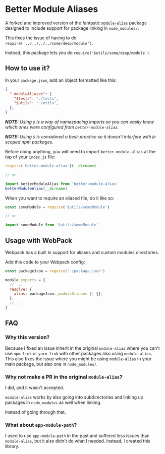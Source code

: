 # Better Module Aliases
A forked and improved version of the fantastic [`module-alias`](https://github.com/ilearnio/module-alias) package designed to include support for package linking in `node_modules/`.

This fixes the issue of having to do `require('../../../../some/deep/module')`.

Instead, this package lets you do `require('$utils/some/deep/module')`.

## How to use it?

In your `package.json`, add an object formatted like this:

```json
{
  "_moduleAliases": {
    "$tests": "./tests",
    "$utils": "./utils",
  },
}
```

_**NOTE:** Using `$` is a way of namespacing imports so you can easily know which ones were configured from `better-module-alias`._

_**NOTE:** Using `$` is considered a best-practice so it doesn't interfere with `@`-scoped npm packages._

Before doing anything, you will need to import `better-module-alias` at the top of your `index.js` file:

```js
require('better-module-alias')(__dirname)

// or

import betterModuleAlias from 'better-module-alias'
betterModuleAlias(__dirname)
```

When you want to require an aliased file, do it like so:

```js
const someModule = require('$utils/someModule')

// or

import someModule from '$utils/someModule'
```

##  Usage with WebPack
Webpack has a built in support for aliases and custom modules directories.

Add this code to your Webpack config:

```js
const packageJson = require('./package.json')

module.exports = {
  // ...
  resolve: {
    alias: packageJson._moduleAliases || {},
  },
  // ...
}
```

## FAQ

### Why this version?

Because I fixed an issue inherit in the original `module-alias` where you can't use `npm link` or `yarn link` with other packages also using `module-alias`. This also fixes the issue where you might be using `module-alias` in your main package, but also one in `node_modules/`.

### Why not make a PR in the original `module-alias`?

I did, and it wasn't accepted.

`module-alias` works by also going into subdirectories and linking up packages in `node_modules` as well when linking.

Instead of going through that,

### What about `app-module-path`?

I used to use `app-module-path` in the past and suffered less issues than `module-alias`, but it also didn't do what I needed. Instead, I created this library.
